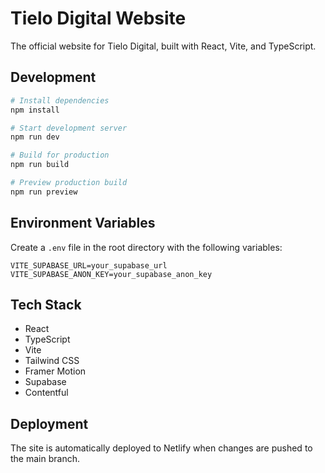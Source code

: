 # Tielo Digital Website

The official website for Tielo Digital, built with React, Vite, and TypeScript.

## Development

```bash
# Install dependencies
npm install

# Start development server
npm run dev

# Build for production
npm run build

# Preview production build
npm run preview
```

## Environment Variables

Create a `.env` file in the root directory with the following variables:

```env
VITE_SUPABASE_URL=your_supabase_url
VITE_SUPABASE_ANON_KEY=your_supabase_anon_key
```

## Tech Stack

- React
- TypeScript
- Vite
- Tailwind CSS
- Framer Motion
- Supabase
- Contentful

## Deployment

The site is automatically deployed to Netlify when changes are pushed to the main branch.